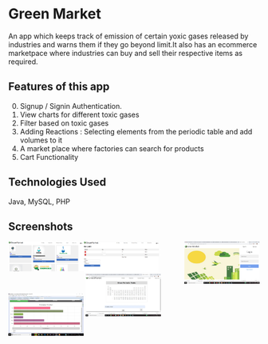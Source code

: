# Green Market
An app which keeps track of emission of certain yoxic gases released by industries and warns them if they go beyond limit.It also has an ecommerce marketpace where industries can buy and sell their respective items as required.


## Features of this app
0) Signup / Signin Authentication.
1) View charts for different toxic gases
2) Filter based on toxic gases
3) Adding Reactions : Selecting elements from the periodic table and add volumes to it
4) A market place where factories can search for products
5) Cart Functionality

## Technologies Used

Java, MySQL, PHP

## Screenshots
<img src="https://github.com/adityadalal99/GreenMarket/blob/master/cart1.png" align="left" width="30%" height="auto" alt="Screenshot of App"/>
<img src="https://github.com/adityadalal99/GreenMarket/blob/master/cart2.png" width="30%" height="auto" alt="Screenshot of App"/>
<img src="https://github.com/adityadalal99/GreenMarket/blob/master/login.jpg" align="right" width="30%" height="auto" alt="Screenshot of App"/>
<img src="https://github.com/adityadalal99/GreenMarket/blob/master/pROFILE.png" align="center" width="30%" height="auto" alt="Screenshot of App"/>
<img src="https://github.com/adityadalal99/GreenMarket/blob/master/react.jpg" width="30%" height="auto" alt="Screenshot of App"/>

